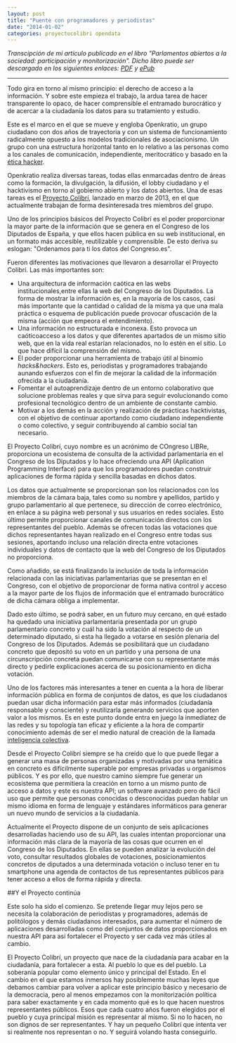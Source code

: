 ```yaml
---
layout: post
title: "Puente con programadores y periodistas"
date: "2014-01-02"
categories: proyectocolibri opendata
---
```


*Transcipción de mi artículo publicado en el libro "Parlamentos abiertos a la sociedad: participación y monitorización". Dicho libro puede ser descargado en los siguientes enlaces: [PDF](http://www.scribd.com/doc/193040573/Parlamentos-abiertos-a-la-sociedad-Participacion-y-monitorizacion "Libro en PDF") y [ePub](http://www.bubok.es/libros/230035/Parlamentos-abiertos "Libro en ePub")*
<!--more-->
---

Todo gira en torno al mismo principio: el derecho de acceso a la información. Y sobre este empieza el trabajo, la ardua tarea de hacer transparente lo opaco, de hacer comprensible el entramado burocrático y de acercar a la ciudadanía los datos para su tratamiento y estudio.

Este es el marco en el que se mueve y engloba Openkratio, un grupo ciudadano con dos años de trayectoria y con un sistema de funcionamiento radicalmente opuesto a los modelos tradicionales de asociacionismo. Un grupo con una estructura horizontal tanto en lo relativo a las personas como a los canales de comunicación, independiente, meritocrático y basado en la [ética hacker](http://es.wikipedia.org/wiki/%C3%89tica_hacker "Ética Hacker en Wikipedia").

Openkratio realiza diversas tareas, todas ellas enmarcadas dentro de áreas como la formación, la divulgación, la difusión, el lobby ciudadano y el hacktivismo en torno al gobierno abierto y los datos abiertos. Una de esas tareas es el [Proyecto Colibrí](http://proyectocolibri.es/ "Págin principal del Proyecto Colibrí"), lanzado en marzo de 2013, en el que actualmente trabajan de forma desinteresada tres miembros del grupo.

Uno de los principios básicos del Proyecto Colibrí es el poder proporcionar la mayor parte de la información que se genera en el Congreso de los Diputados de España, y que ellos hacen pública en su web institucional, en un formato más accesible, reutilizable y comprensible. De esto deriva su eslogan: "Ordenamos para ti los datos del Congreso.es".

Fueron diferentes las motivaciones que llevaron a desarrollar el Proyecto Colibrí. Las más importantes son:

* Una arquitectura de información caótica en las webs institucionales,entre ellas la web del Congreso de los Diputados. La forma de mostrar la información es, en la mayoría de los casos, casi más importante que la cantidad o calidad de la misma ya que una mala práctica o esquema de publicación puede provocar ofuscación de la misma (acción que empeora el entendimiento).
* Una información no estructurada e inconexa. Esto provoca un caóticoacceso a los datos y que diferentes apartados de un mismo sitio web, que en la vida real estarían relacionados, no lo estén en el sitio. Lo que hace difícil la comprensión del mismo.
* El poder proporcionar una herramienta de trabajo útil al binomio *hacks&hackers*. Esto es, periodistas y programadores trabajando aunando esfuerzos con el fin de mejorar la calidad de la información ofrecida a la ciudadanía.
* Fomentar el autoaprendizaje dentro de un entorno colaborativo que solucione problemas reales y que sirva para seguir evolucionando como profesional tecnológico dentro de un ambiente de constante cambio.
* Motivar a los demás en la acción y realización de prácticas hacktivistas, con el objetivo de continuar aportando como ciudadano independiente o como colectivo, y seguir contribuyendo al cambio social tan necesario.

El Proyecto Colibrí, cuyo nombre es un acrónimo de COngreso LIBRe, proporciona un ecosistema de consulta de la actividad parlamentaria en el Congreso de los Diputados y lo hace ofreciendo una API (Aplication Programming Interface) para que los programadores puedan construir aplicaciones de forma rápida y sencilla basadas en dichos datos.

Los datos que actualmente se proporcionan son los relacionados con los miembros de la cámara baja, tales como su nombre y apellidos, partido y grupo parlamentario al que pertenece, su dirección de correo electrónico, en enlace a su página web personal y sus usuarios en redes sociales. Esto último permite proporcionar canales de comunicación directos con los representantes del pueblo. Además se ofrecen todas las votaciones que dichos representantes hayan realizado en el Congreso entre todas sus sesiones, aportando incluso una relación directa entre votaciones individuales y datos de contacto que la web del Congreso de los Diputados no proporciona.

Como añadido, se está finalizando la inclusión de toda la información relacionada con las iniciativas parlamentarias que se presentan en el Congreso, con el objetivo de proporcionar de forma nativa control y acceso a la mayor parte de los flujos de información que el entramado burocrático de dicha cámara obliga a implementar.

Dado esto último, se podrá saber, en un futuro muy cercano, en qué estado ha quedado una iniciativa parlamentaria presentada por un grupo parlamentario concreto y cuál ha sido la votación al respecto de un determinado diputado, si esta ha llegado a votarse en sesión plenaria del Congreso de los Diputados. Además se posibilitará que un ciudadano concreto que depositó su voto en un partido y una persona de una circunscripción concreta puedan comunicarse con su representante más directo y pedirle explicaciones acerca de su posicionamiento en dicha votación.

Uno de los factores más interesantes a tener en cuenta a la hora de liberar información pública en forma de conjuntos de datos, es que los ciudadanos puedan usar dicha información para estar más informados (ciudadanía responsable y consciente) y reutilizarla generando servicios que aporten valor a los mismos. Es en este punto donde entra en juego la inmediatez de las redes y su topología tan eficaz y eficiente a la hora de compartir conocimiento además de ser el medio natural de creación de la llamada [inteligencia colectiva](http://es.wikipedia.org/wiki/Inteligencia_colectiva "Inteliugencia colectiva en Wikipedia").

Desde el Proyecto Colibrí siempre se ha creído que lo que puede llegar a generar una masa de personas organizadas y motivadas por una temática en concreto es difícilmente superable por empresas privadas u organismos públicos. Y es por ello, que nuestro camino siempre fue generar un ecosistema que permitiera la creación en torno a un mismo punto de acceso a datos y este es nuestra API; un software avanzado pero de fácil uso que permite que personas conocidas o desconocidas puedan hablar un mismo idioma en forma de lenguaje y estándares informáticos para generar un nuevo mundo de servicios a la ciudadanía.

Actualmente el Proyecto dispone de un conjunto de seis aplicaciones desarrolladas haciendo uso de su API, las cuales intentan proporcionar una información más clara de la mayoría de las cosas que ocurren en el Congreso de los Diputados. En ellas se pueden analizar la evolución del voto, consultar resultados globales de votaciones, posicionamientos concretos de diputados a una determinada votación o incluso tener en tu smartphone una agenda de contactos de tus representantes públicos para tener acceso a ellos de forma rápida y directa.


##Y el Proyecto continúa

Este solo ha sido el comienzo. Se pretende llegar muy lejos pero se necesita la colaboración de periodistas y programadores, además de politólogos y demás ciudadanos interesados, para aumentar el número de aplicaciones desarrolladas como del conjuntos de datos proporcionados en nuestra API para así fortalecer el Proyecto y ser cada vez más útiles al cambio.

El Proyecto Colibrí, un proyecto que nace de la ciudadanía para acabar en la ciudadanía, para fortalecer a esta. Al pueblo lo que es del pueblo. La soberanía popular como elemento único y principal del Estado. En el cambio en el que estamos inmersos hay posiblemente muchas leyes que debamos cambiar para volver a aplicar este principio básico y necesario de la democracia, pero al menos empezamos con la monitorización política para saber exactamente y en cada momento qué es lo que hacen nuestros representantes públicos. Esos que cada cuatro años fueron elegidos por el pueblo y cuya principal misión es representar al mismo. Si no lo hacen, no son dignos de ser representantes. Y hay un pequeño Colibrí que intenta ver si realmente nos representan o no. Y seguirá volando hasta conseguirlo.